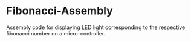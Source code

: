 # Fibonacci-Assembly

Assembly code for displaying LED light corresponding to the respective fibonacci number on a micro-controller.

